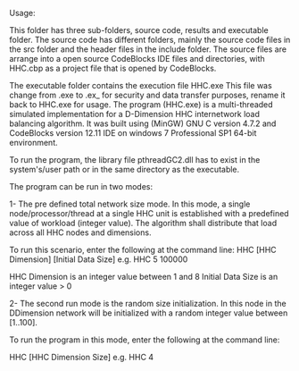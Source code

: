 Usage:

This folder has three sub-folders, source code, results and executable folder.
The source code has different folders, mainly the source code files in the src folder and the header files in the include folder.
The source files are arrange into a open source CodeBlocks IDE files and directories, with HHC.cbp as a project file that is opened by CodeBlocks.

The executable folder contains the execution file HHC.exe
This file was change from .exe to .ex_ for security and data transfer purposes, rename it back to HHC.exe for usage.
The program (HHC.exe) is a multi-threaded simulated implementation for a D-Dimension HHC internetwork load balancing algorithm.
It was built using (MinGW) GNU C version 4.7.2 and CodeBlocks version 12.11 IDE on windows 7 Professional SP1 64-bit environment.

To run the program, the library file pthreadGC2.dll has to exist in the system's/user path or in the same directory as the executable.

The program can be run in two modes:

1- The pre defined total network size mode. 
In this mode, a single node/processor/thread at a single HHC unit is established with a predefined 
value of workload (integer value). The algorithm shall distribute that load across all HHC nodes and dimensions.

To run this scenario, enter the following at the command line:
HHC [HHC Dimension] [Initial Data Size]
e.g.
HHC 5 100000

HHC Dimension is an integer value between 1 and 8
Initial Data Size is an integer value > 0

2- The second run mode is the random size initialization. 
In this node in the DDimension network will be initialized with a random integer value between [1..100].

To run the program in this mode, enter the following at the command line:

HHC [HHC Dimension Size] 
e.g. HHC 4

